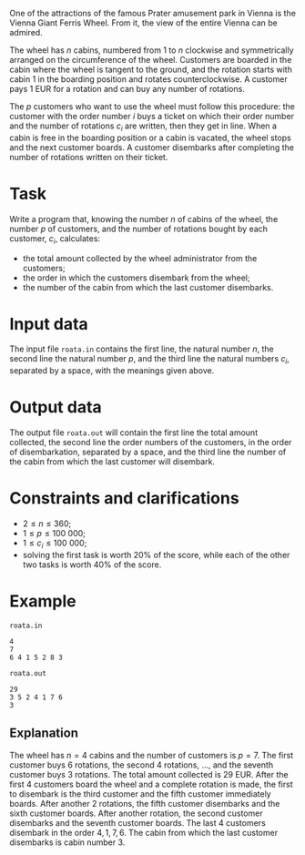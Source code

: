 One of the attractions of the famous Prater amusement park in Vienna is the Vienna Giant Ferris Wheel. From it, the view of the entire Vienna can be admired.

The wheel has $n$ cabins, numbered from $1$ to $n$ clockwise and symmetrically arranged on the circumference of the wheel. Customers are boarded in the cabin where the wheel is tangent to the ground, and the rotation starts with cabin $1$ in the boarding position and rotates counterclockwise. A customer pays $1$ EUR for a rotation and can buy any number of rotations.

The $p$ customers who want to use the wheel must follow this procedure: the customer with the order number $i$ buys a ticket on which their order number and the number of rotations $c_i$ are written, then they get in line. When a cabin is free in the boarding position or a cabin is vacated, the wheel stops and the next customer boards. A customer disembarks after completing the number of rotations written on their ticket.

# Task

Write a program that, knowing the number $n$ of cabins of the wheel, the number $p$ of customers, and the number of rotations bought by each customer, $c_i$, calculates:

* the total amount collected by the wheel administrator from the customers;
* the order in which the customers disembark from the wheel;
* the number of the cabin from which the last customer disembarks.

# Input data

The input file `roata.in` contains the first line, the natural number $n$, the second line the natural number $p$, and the third line the natural numbers $c_i$, separated by a space, with the meanings given above.

# Output data

The output file `roata.out` will contain the first line the total amount collected, the second line the order numbers of the customers, in the order of disembarkation, separated by a space, and the third line the number of the cabin from which the last customer will disembark.

# Constraints and clarifications

* $2 \leq n \leq 360$;
* $1 \leq p \leq 100\ 000$;
* $1 \leq c_i \leq 100\ 000$;
* solving the first task is worth $20\%$ of the score, while each of the other two tasks is worth $40\%$ of the score.

# Example

`roata.in`
```
4
7
6 4 1 5 2 8 3
```

`roata.out`
```
29
3 5 2 4 1 7 6
3
```

## Explanation

The wheel has $n = 4$ cabins and the number of customers is $p = 7$. The first customer buys $6$ rotations, the second $4$ rotations, $\dots$, and the seventh customer buys $3$ rotations. The total amount collected is $29$ EUR. After the first $4$ customers board the wheel and a complete rotation is made, the first to disembark is the third customer and the fifth customer immediately boards. After another $2$ rotations, the fifth customer disembarks and the sixth customer boards. After another rotation, the second customer disembarks and the seventh customer boards. The last $4$ customers disembark in the order $4, 1, 7, 6$. The cabin from which the last customer disembarks is cabin number $3$.